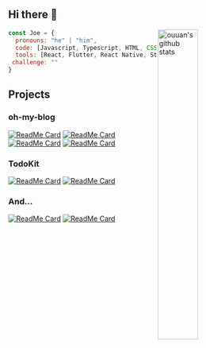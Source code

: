 ## Hi there 👋

<!-- **joe-lz/joe-lz** is a ✨ _special_ ✨ repository because its `README.md` (this file) appears on your GitHub profile.

Here are some ideas to get you started:

- 🔭 I’m currently working on ...
- 🌱 I’m currently learning ...
- 👯 I’m looking to collaborate on ...
- 🤔 I’m looking for help with ...
- 💬 Ask me about ...
- 📫 How to reach me: ...
- 😄 Pronouns: ...
- ⚡ Fun fact: ... -->

<!-- ![Anurag's github stats](https://github-readme-stats.vercel.app/api?username=joe-lz&show_icons=true&include_all_commits=true) -->

<!-- [![Top Langs](https://github-readme-stats.vercel.app/api/top-langs/?username=joe-lz)](https://github.com/joe-lz) -->

<!-- <img align="right" alt="ouuan's github stats" width='50%' src="https://github-readme-stats.vercel.app/api?username=joe-lz&show_icons=true&include_all_commits=true"> -->
<img align="right" alt="ouuan's github stats" width='40%' src="https://github-readme-stats.vercel.app/api/top-langs/?username=joe-lz">

```javascript
const Joe = {
  pronouns: "he" | "him",
  code: [Javascript, Typescript, HTML, CSS, Dart, Swift],
  tools: [React, Flutter, React Native, Storybook, Styled-Components],
 challenge: ""
}
```

## Projects
### oh-my-blog
[![ReadMe Card](https://github-readme-stats.vercel.app/api/pin/?username=joe-lz&repo=oh-my-blog&theme=shades-of-purple)](https://github.com/joe-lz/oh-my-blog)
[![ReadMe Card](https://github-readme-stats.vercel.app/api/pin/?username=joe-lz&repo=ombTheme-simple-www&theme=default_repocard)](https://github.com/joe-lz/ombTheme-simple-www)
[![ReadMe Card](https://github-readme-stats.vercel.app/api/pin/?username=joe-lz&repo=ombTheme-white-www&theme=default_repocard)](https://github.com/joe-lz/ombTheme-white-www)
[![ReadMe Card](https://github-readme-stats.vercel.app/api/pin/?username=joe-lz&repo=ombTheme-white-admin&theme=default_repocard)](https://github.com/joe-lz/ombTheme-white-admin)

### TodoKit
[![ReadMe Card](https://github-readme-stats.vercel.app/api/pin/?username=joe-lz&repo=TodoKit&theme=shades-of-purple)](https://github.com/joe-lz/TodoKit)
[![ReadMe Card](https://github-readme-stats.vercel.app/api/pin/?username=joe-lz&repo=TodoKit-api&theme=default_repocard)](https://github.com/joe-lz/TodoKit-api)

### And...
[![ReadMe Card](https://github-readme-stats.vercel.app/api/pin/?username=joe-lz&repo=jser.blog)](https://github.com/joe-lz/jser.blog)
[![ReadMe Card](https://github-readme-stats.vercel.app/api/pin/?username=joe-lz&repo=blog)](https://github.com/joe-lz/blog)